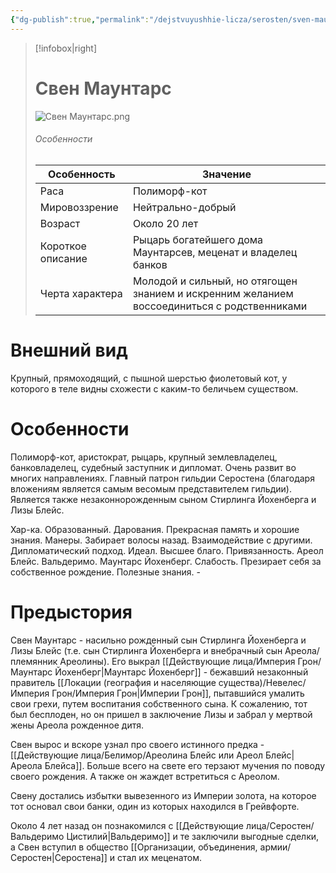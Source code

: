 ```yaml
---
{"dg-publish":true,"permalink":"/dejstvuyushhie-licza/serosten/sven-mauntars/","dgPassFrontmatter":true}
---
```


> [!infobox|right]
> # Свен Маунтарс
> ![Свен Маунтарс.png](/img/user/%D0%A1%D0%B2%D0%B5%D0%BD%20%D0%9C%D0%B0%D1%83%D0%BD%D1%82%D0%B0%D1%80%D1%81.png)
> ###### Особенности
> | Особенность | Значение |
> | ---- | ---- |
> | Раса | Полиморф-кот|
> | Мировоззрение | Нейтрально-добрый |
> | Возраст | Около 20 лет |
> | Короткое описание |Рыцарь богатейшего дома Маунтарсев, меценат и владелец банков|
> | Черта характера | Молодой и сильный, но отягощен знанием и искренним желанием воссоединиться с родственниками|

# Внешний вид

Крупный, прямоходящий, с пышной шерстью фиолетовый кот, у которого в теле видны схожести с каким-то беличьем существом.

# Особенности

Полиморф-кот, аристократ, рыцарь, крупный землевладелец, банковладелец, судебный заступник и дипломат. Очень развит во многих направлениях. Главный патрон гильдии Серостена (благодаря вложениям является самым весомым представителем гильдии). Является также незаконнорожденным сыном Стирлинга Йохенберга и Лизы Блейс.

Хар-ка. Образованный.
Дарования. Прекрасная память и хорошие знания.
Манеры. Забирает волосы назад.
Взаимодействие с другими. Дипломатический подход.
Идеал. Высшее благо.
Привязанность. Ареол Блейс. Вальдеримо. Маунтарс Йохенберг.
Слабость. Презирает себя за собственное рождение.
Полезные знания. -

# Предыстория

Свен Маунтарс - насильно рожденный сын Стирлинга Йохенберга и Лизы Блейс (т.е. сын Стирлинга Йохенберга и внебрачный сын Ареола/племянник Ареолины). Его выкрал [[Действующие лица/Империя Грон/Маунтарс Йохенберг\|Маунтарс Йохенберг]] - бежавший незаконный правитель [[Локации (география и населяющие существа)/Невелес/Империя Грон/Империя Грон\|Империи Грон]], пытавшийся умалить свои грехи, путем воспитания собственного сына. К сожалению, тот был бесплоден, но он пришел в заключение Лизы и забрал у мертвой жены Ареола рожденное дитя.

Свен вырос и вскоре узнал про своего истинного предка - [[Действующие лица/Белимор/Ареолина Блейс или Ареол Блейс\|Ареола Блейса]]. Больше всего на свете его терзают мучения по поводу своего рождения. А также он жаждет встретиться с Ареолом.

Свену достались избытки вывезенного из Империи золота, на которое тот основал свои банки, один из которых находился в Грейвфорте.

Около 4 лет назад он познакомился с [[Действующие лица/Серостен/Вальдеримо Цистилий\|Вальдеримо]] и те заключили выгодные сделки, а Свен вступил в общество [[Организации, объединения, армии/Серостен\|Серостена]] и стал их меценатом.